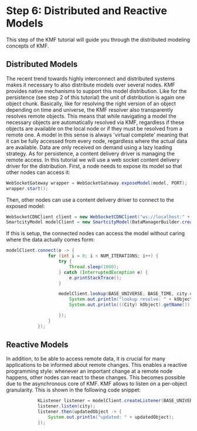 Step 6: Distributed and Reactive Models
======================

This step of the KMF tutorial will guide you through the distributed modeling concepts of KMF.

Distributed Models
-------------
The recent trend towards highly interconnect and distributed systems makes it necessary to also distribute models over several nodes.
KMF provides native mechanisms to support this model distribution.
Like for the persistence (see step 2 of this tutorial) the unit of distribution is again one object chunk.
Basically, like for resolving the right version of an object depending on time and universe, the KMF resolver also transparently resolves remote objects.
This means that while navigating a model the necessary objects are automatically resolved via KMF, regardless if these objects are available on the local node or if they must be resolved from a remote one.
A model in this sense is always 'virtual complete' meaning that it can be fully accessed from every node, regardless where the actual data are available.
Data are only received on demand using a lazy loading strategy. 
As for persistence, a content delivery driver is managing the remote access. 
In this tutorial we will use a web socket content delivery driver for the distribution.
First, a node needs to expose its model so that other nodes can access it: 

```java
WebSocketGateway wrapper = WebSocketGateway.exposeModel(model, PORT);
wrapper.start();
```

Then, other nodes can use a content delivery driver to connect to the exposed model:

```java
WebSocketCDNClient client = new WebSocketCDNClient("ws://localhost:" + PORT);
SmartcityModel modelClient = new SmartcityModel(DataManagerBuilder.create().withContentDeliveryDriver(client).build());
```

If this is setup, the connected nodes can access the model without caring where the data actually comes form:

```java
modelClient.connect(o -> {
                for (int i = 0; i < NUM_ITERATIONS; i++) {
                    try {
                        Thread.sleep(1000);
                    } catch (InterruptedException e) {
                        e.printStackTrace();
                    }

                    modelClient.lookup(BASE_UNIVERSE, BASE_TIME, city.uuid(), kObject -> {
                        System.out.println("lookup resolve: " + kObject);
                        System.out.println(((City) kObject).getName());

                    });
                }
            }); 
```

Reactive Models
-------------
In addition, to be able to access remote data, it is crucial for many applications to be informed about remote changes.
This enables a reactive programming style: whenever an important change at a remote node happens, other nodes can react to these changes.
This becomes possible due to the asynchronous core of KMF. 
KMF allows to listen on a per-object granularity. 
This is shown in the following code snippet:

```java
            KListener listener = modelClient.createListener(BASE_UNIVERSE);
            listener.listen(city);
            listener.then(updatedObject -> {
                System.out.println("updated: " + updatedObject);
            });
```
